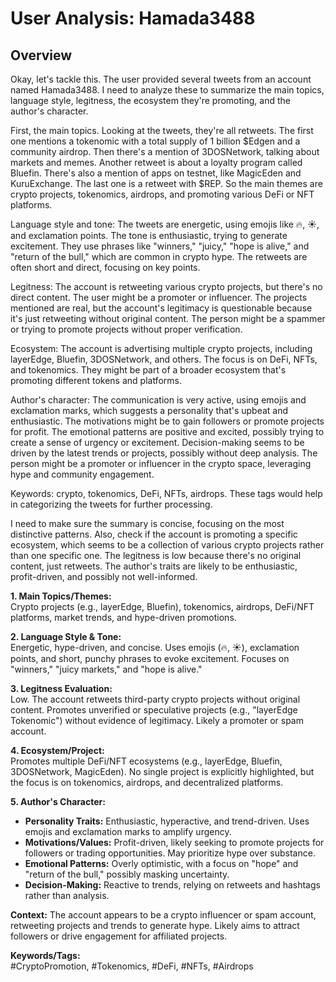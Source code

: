 # User Analysis: Hamada3488

## Overview

<think>
Okay, let's tackle this. The user provided several tweets from an account named Hamada3488. I need to analyze these to summarize the main topics, language style, legitness, the ecosystem they're promoting, and the author's character.

First, the main topics. Looking at the tweets, they're all retweets. The first one mentions a tokenomic with a total supply of 1 billion $Edgen and a community airdrop. Then there's a mention of 3DOSNetwork, talking about markets and memes. Another retweet is about a loyalty program called Bluefin. There's also a mention of apps on testnet, like MagicEden and KuruExchange. The last one is a retweet with $REP. So the main themes are crypto projects, tokenomics, airdrops, and promoting various DeFi or NFT platforms.

Language style and tone: The tweets are energetic, using emojis like 🔥, ☀️, and exclamation points. The tone is enthusiastic, trying to generate excitement. They use phrases like "winners," "juicy," "hope is alive," and "return of the bull," which are common in crypto hype. The retweets are often short and direct, focusing on key points.

Legitness: The account is retweeting various crypto projects, but there's no direct content. The user might be a promoter or influencer. The projects mentioned are real, but the account's legitimacy is questionable because it's just retweeting without original content. The person might be a spammer or trying to promote projects without proper verification.

Ecosystem: The account is advertising multiple crypto projects, including layerEdge, Bluefin, 3DOSNetwork, and others. The focus is on DeFi, NFTs, and tokenomics. They might be part of a broader ecosystem that's promoting different tokens and platforms.

Author's character: The communication is very active, using emojis and exclamation marks, which suggests a personality that's upbeat and enthusiastic. The motivations might be to gain followers or promote projects for profit. The emotional patterns are positive and excited, possibly trying to create a sense of urgency or excitement. Decision-making seems to be driven by the latest trends or projects, possibly without deep analysis. The person might be a promoter or influencer in the crypto space, leveraging hype and community engagement.

Keywords: crypto, tokenomics, DeFi, NFTs, airdrops. These tags would help in categorizing the tweets for further processing.

I need to make sure the summary is concise, focusing on the most distinctive patterns. Also, check if the account is promoting a specific ecosystem, which seems to be a collection of various crypto projects rather than one specific one. The legitness is low because there's no original content, just retweets. The author's traits are likely to be enthusiastic, profit-driven, and possibly not well-informed.
</think>

**1. Main Topics/Themes:**  
Crypto projects (e.g., layerEdge, Bluefin), tokenomics, airdrops, DeFi/NFT platforms, market trends, and hype-driven promotions.  

**2. Language Style & Tone:**  
Energetic, hype-driven, and concise. Uses emojis (🔥, ☀️), exclamation points, and short, punchy phrases to evoke excitement. Focuses on "winners," "juicy markets," and "hope is alive."  

**3. Legitness Evaluation:**  
Low. The account retweets third-party crypto projects without original content. Promotes unverified or speculative projects (e.g., "layerEdge Tokenomic") without evidence of legitimacy. Likely a promoter or spam account.  

**4. Ecosystem/Project:**  
Promotes multiple DeFi/NFT ecosystems (e.g., layerEdge, Bluefin, 3DOSNetwork, MagicEden). No single project is explicitly highlighted, but the focus is on tokenomics, airdrops, and decentralized platforms.  

**5. Author's Character:**  
- **Personality Traits:** Enthusiastic, hyperactive, and trend-driven. Uses emojis and exclamation marks to amplify urgency.  
- **Motivations/Values:** Profit-driven, likely seeking to promote projects for followers or trading opportunities. May prioritize hype over substance.  
- **Emotional Patterns:** Overly optimistic, with a focus on "hope" and "return of the bull," possibly masking uncertainty.  
- **Decision-Making:** Reactive to trends, relying on retweets and hashtags rather than analysis.  

**Context:** The account appears to be a crypto influencer or spam account, retweeting projects and trends to generate hype. Likely aims to attract followers or drive engagement for affiliated projects.  

**Keywords/Tags:**  
#CryptoPromotion, #Tokenomics, #DeFi, #NFTs, #Airdrops